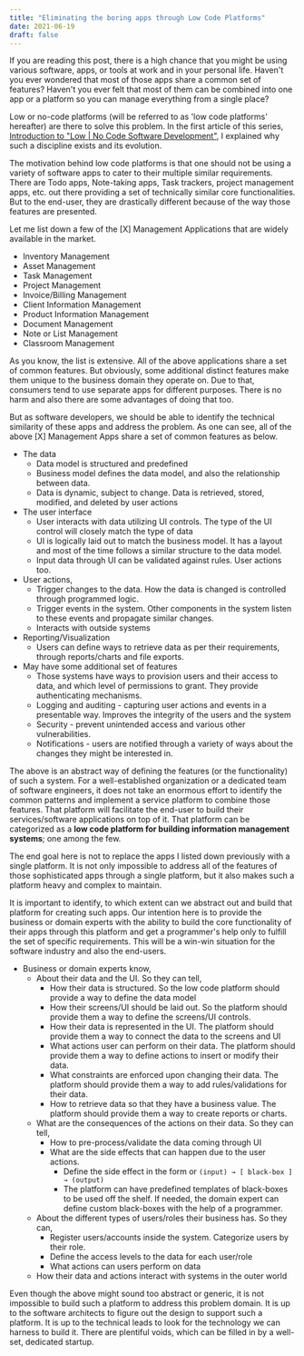 ```yaml
---
title: "Eliminating the boring apps through Low Code Platforms"
date: 2021-06-19
draft: false
---
```


If you are reading this post, there is a high chance that you might be using various software, apps, or tools at work and in your personal life. Haven't you ever wondered that most of those apps share a common set of features? Haven't you ever felt that most of them can be combined into one app or a platform so you can manage everything from a single place?

Low or no-code platforms (will be referred to as 'low code platforms' hereafter) are there to solve this problem. In the first article of this series,  [Introduction to "Low | No Code Software Development"](https://archeun.hashnode.dev/introduction-to-low-or-no-code-software-development), I explained why such a discipline exists and its evolution.

The motivation behind low code platforms is that one should not be using a variety of software apps to cater to their multiple similar requirements. There are Todo apps, Note-taking apps, Task trackers, project management apps, etc. out there providing a set of technically similar core functionalities. But to the end-user, they are drastically different because of the way those features are presented.

Let me list down a few of the [X] Management Applications that are widely available in the market.

- Inventory Management
- Asset Management
- Task Management
- Project Management
- Invoice/Billing Management
- Client Information Management
- Product Information Management
- Document Management
- Note or List Management
- Classroom Management

As you know, the list is extensive. All of the above applications share a set of common features. But obviously, some additional distinct features make them unique to the business domain they operate on. Due to that, consumers tend to use separate apps for different purposes. There is no harm and also there are some advantages of doing that too.

But as software developers, we should be able to identify the technical similarity of these apps and address the problem. As one can see, all of the above [X] Management Apps share a set of common features as below.

- The data
    - Data model is structured and predefined
    - Business model defines the data model, and also the relationship between data.
    - Data is dynamic, subject to change. Data is retrieved, stored, modified, and deleted by user actions
- The user interface
    - User interacts with data utilizing UI controls. The type of the UI control will closely match the type of data
    - UI is logically laid out to match the business model. It has a layout and most of the time follows a similar structure to the data model.
    - Input data through UI can be validated against rules. User actions too.
- User actions,
    - Trigger changes to the data. How the data is changed is controlled through programmed logic.
    - Trigger events in the system. Other components in the system listen to these events and propagate similar changes.
    - Interacts with outside systems
- Reporting/Visualization
    - Users can define ways to retrieve data as per their requirements, through reports/charts and file exports.
- May have some additional set of features
    - Those systems have ways to provision users and their access to data, and which level of permissions to grant. They provide authenticating mechanisms.
    - Logging and auditing - capturing user actions and events in a presentable way. Improves the integrity of the users and the system
    - Security - prevent unintended access and various other vulnerabilities.
    - Notifications - users are notified through a variety of ways about the changes they might be interested in.

The above is an abstract way of defining the features (or the functionality) of such a system. For a well-established organization or a dedicated team of software engineers, it does not take an enormous effort to identify the common patterns and implement a service platform to combine those features. That platform will facilitate the end-user to build their services/software applications on top of it. That platform can be categorized as a **low code platform for building information management systems**; one among the few.

The end goal here is not to replace the apps I listed down previously with a single platform. It is not only impossible to address all of the features of those sophisticated apps through a single platform, but it also makes such a platform heavy and complex to maintain.

It is important to identify, to which extent can we abstract out and build that platform for creating such apps. Our intention here is to provide the business or domain experts with the ability to build the core functionality of their apps through this platform and get a programmer's help only to fulfill the set of specific requirements. This will be a win-win situation for the software industry and also the end-users.

- Business or domain experts know,
    - About their data and the UI. So they can tell,
        - How their data is structured. So the low code platform should provide a way to define the data model
        - How their screens/UI should be laid out. So the platform should provide them a way to define the screens/UI controls.
        - How their data is represented in the UI. The platform should provide them a way to connect the data to the screens and UI
        - What actions user can perform on their data. The platform should provide them a way to define actions to insert or modify their data.
        - What constraints are enforced upon changing their data. The platform should provide them a way to add rules/validations for their data.
        - How to retrieve data so that they have a business value. The platform should provide them a way to create reports or charts.
    - What are the consequences of the actions on their data. So they can tell,
        - How to pre-process/validate the data coming through UI
        - What are the side effects that can happen due to the user actions.
            - Define the side effect in the form or `(input) → [ black-box ] → (output)`
            - The platform can have predefined templates of black-boxes to be used off the shelf. If needed, the domain expert can define custom black-boxes with the help of a programmer.
    - About the different types of users/roles their business has. So they can,
        - Register users/accounts inside the system. Categorize users by their role.
        - Define the access levels to the data for each user/role
        - What actions can users perform on data
    - How their data and actions interact with systems in the outer world

Even though the above might sound too abstract or generic, it is not impossible to build such a platform to address this problem domain. It is up to the software architects to figure out the design to support such a platform. It is up to the technical leads to look for the technology we can harness to build it. There are plentiful voids, which can be filled in by a well-set, dedicated startup.

